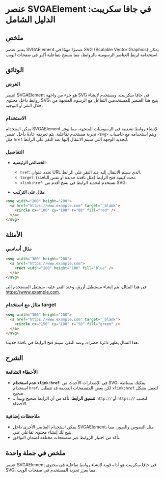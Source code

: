 <!--
Meta Description: # عنصر SVGAElement في جافا سكريبت: الدليل الشامل ## ملخص يعتبر عنصر SVGAElement عنصرًا مهمًا في SVG (Scalable Vector Graphics) يمكن استخدامه لربط العن...
Meta Keywords: svg, href, الرابط, عنصر, svgaelement
-->

# عنصر SVGAElement في جافا سكريبت: الدليل الشامل

## ملخص
يعتبر عنصر SVGAElement عنصرًا مهمًا في SVG (Scalable Vector Graphics) يمكن استخدامه لربط العناصر الرسومية بالروابط، مما يسمح بتفاعلية أكبر في صفحات الويب.

## الوثائق
### الغرض
عنصر SVGAElement هو جزء من واجهة SVG في جافا سكريبت، ويستخدم لإنشاء روابط داخل محتوى SVG. يتيح هذا العنصر للمستخدمين التفاعل مع الرسوم المتجهة من خلال النقر أو التوجيه.

### الاستخدام
يمكن استخدام SVGAElement لإنشاء روابط تشعبية في الرسوميات المتجهة، مما يوفر تجربة مستخدم تفاعلية. يتم تعريفه عادةً داخل عنصر `<svg>` ويتم استخدامه مع خاصيات مثل `href` لتحديد الوجهة التي سيتم الانتقال إليها عند النقر على الرابط.

### التفاصيل
- **الخصائص الرئيسية**:
  - `href`: تحدد عنوان URL الذي سيتم الانتقال إليه عند النقر على الرابط.
  - `target`: تحدد كيفية فتح الرابط (مثل نافذة جديدة أو نفس النافذة).
  - `xlink:href`: تستخدم لتحديد الرابط في نسخ أقدم من SVG.

- **مثال على التركيب**:
```html
<svg width="200" height="200">
  <a href="https://www.example.com" target="_blank">
    <circle cx="100" cy="100" r="80" fill="red" />
  </a>
</svg>
```

## الأمثلة
### مثال أساسي
```html
<svg width="300" height="200">
  <a href="https://www.example.com">
    <rect width="100" height="100" fill="blue" />
  </a>
</svg>
```
في هذا المثال، يتم إنشاء مستطيل أزرق، وعند النقر عليه، سينتقل المستخدم إلى https://www.example.com.

### مثال مع استخدام target
```html
<svg width="300" height="200">
  <a href="https://www.example.com" target="_blank">
    <circle cx="150" cy="100" r="50" fill="green" />
  </a>
</svg>
```
هذا المثال يظهر دائرة خضراء، وعند النقر، سيتم فتح الرابط في نافذة جديدة.

## الشرح
### الأخطاء الشائعة
- **عدم استخدام `xlink:href`**: في الإصدارات الأحدث من SVG، يمكنك ببساطة استخدام `href`، لكن بعض المتصفحات القديمة قد تتطلب `xlink:href` لتعمل بشكل صحيح.
- **تنسيق الرابط**: تأكد من أن الرابط صحيح ويبدأ بـ `http://` أو `https://` لتجنب الأخطاء.

### ملاحظات إضافية
- يمكن استخدام العناصر الأخرى داخل SVGAElement، مثل النصوص والصور، مما يتيح لك إنشاء محتوى تفاعلي غني.
- تأكد من اختبار الروابط عبر متصفحات مختلفة لضمان التوافق.

## ملخص في جملة واحدة
عنصر SVGAElement في جافا سكريبت هو أداة قوية لإنشاء روابط تفاعلية في محتوى SVG، مما يعزز تجربة المستخدم في صفحات الويب.